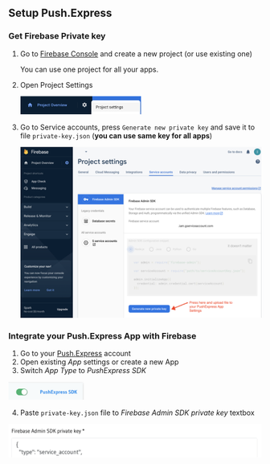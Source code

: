 ## Setup Push.Express

### Get Firebase Private key

1. Go to [Firebase Console](https://console.firebase.google.com) and create a new project (or use existing one)

   You can use one project for all your apps.

2. Open Project Settings

   <img src="/docs/images/fcm-project-settings.png" width=50%>

3. Go to Service accounts, press `Generate new private key` and save it to file `private-key.json` (**you can use same key for all apps**)

   <img src="/docs/images/fcm-private-key-page.png">

### Integrate your Push.Express App with Firebase

1. Go to your [Push.Express](https://push.express) account
2. Open existing *App* settings or create a new App
3. Switch *App Type* to *PushExpress SDK*

 <img src="/docs/images/px-sdk-switch.png" width=30%>

4. Paste `private-key.json` file to *Firebase Admin SDK private key* textbox

 <img src="/docs/images/px-sdk-fcm-key.png">

